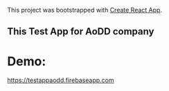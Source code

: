 This project was bootstrapped with [Create React App](https://github.com/facebook/create-react-app).

## This Test App for AoDD company

# Demo:
https://testappaodd.firebaseapp.com



